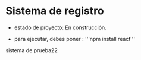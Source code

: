 <h1>Sistema de registro</h1>


- estado de proyecto: En construcción.

- para ejecutar, debes poner :
'''npm install react'''

sistema de prueba22
